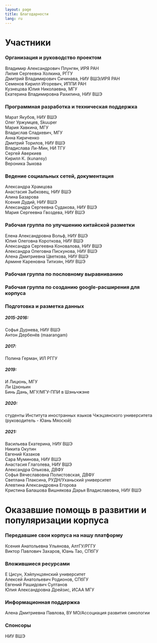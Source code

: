 ```yaml
---
layout: page
title: Благодарности
lang: ru
---
```

# Участники

### Организация и руководство проектом
Владимир Александрович Плунгян, ИРЯ РАН  
Лилия Сергеевна Холкина, РГГУ    
Дмитрий Владимирович Сичинава, НИУ ВШЭ/ИРЯ РАН    
Семенов Кирилл Игоревич, ИППИ РАН    
Кузнецова Юлия Николаевна, МГУ    
Екатерина Владимировна Рахилина, НИУ ВШЭ  

### Программная разработка и техническая поддержка
Марат Якубов, НИУ ВШЭ     
Олег Уржумцев, Skuuper   
Мария Хавкина, МГУ    
Владислав Сладкевич, МГУ    
Анна Кириченко    
Дмитрий Торилов, НИУ ВШЭ   
Владислава Ли-Мин, НИ ТГУ   
Сергей Аверкиев   
Кирилл К. (kunansy)    
Вероника Зыкова  

### Ведение социальных сетей, документация
Александра Храмцова   
Анастасия Зыбковец, НИУ ВШЭ    
Алина Базарова       
Ксения Дудий, НИУ ВШЭ    
Александра Сергеевна Судакова, НИУ ВШЭ  
Мария Сергеевна Гвоздева, НИУ ВШЭ  


### Рабочая группа по улучшению китайской разметки
Елена Александровна Вольф, НИУ ВШЭ    
Юлия Олеговна Короткова, НИУ ВШЭ    
Александра Сергеевна Коновалова, НИУ ВШЭ    
Александра Олеговна Пискунова, НИУ ВШЭ    
Алена Дмитриевна Цветкова, НИУ ВШЭ    
Армине Кареновна Титизян, НИУ ВШЭ    

### Рабочая группа по пословному выравниванию

### Рабочая группа по созданию google-расширения для корпуса 


### Подготовка и разметка данных
##### 2015-2016:
Софья Дурнева, НИУ ВШЭ    
Антон Дербенёв (maarangam)     
    
##### 2017:
Полина Герман, ИЛ РГГУ    
   
##### 2019:
И Лицюнь, МГУ    
Ли Цзюньин   
Бинь Дань, МГУ/МГУ-ППИ в Шэньчжэне   

##### 2020:
студенты Института иностранных языков Чжэцзянского университета (руководитель - Юань Мяосюй) 
 
##### 2021:
Васильева Екатерина, НИУ ВШЭ    
Никита Окутин   
Евгений Казаков   
Сара Муминова, НИУ ВШЭ  
Анастасия Глаголева, НИУ ВШЭ    
Александра Олькова, ДВФУ    
Софья Вячеславовна Полистовская, ДВФУ    
Светлана Плаксина, РУДН/Уханьский университет    
Алевтина Александровна Егорова   
Кристина Балашова
Вишнякова Дарья Владиславовна, НИУ ВШЭ

# Оказавшие помощь в развитии и популяризации корпуса

### Передавшие свои корпуса на нашу платформу
Ксения Анатольевна Ульянова, АлтГУ/РГГУ    
Виктор Павлович Захаров, Юань Тао, СПбГУ    

### Вложившиеся ресурсами
Е Цисун, Хэйлунцзянский университет    
Алексей Анатольевич Родионов, СПбГУ    
Евгений Рашидович Султанов    
Юлия Александровна Дрейзис, ИСАА МГУ    

### Информационная поддержка
Алена Дмитриевна Павлова, ВУ МО/Ассоциация развития синологии 

### Спонсоры
НИУ ВШЭ    
